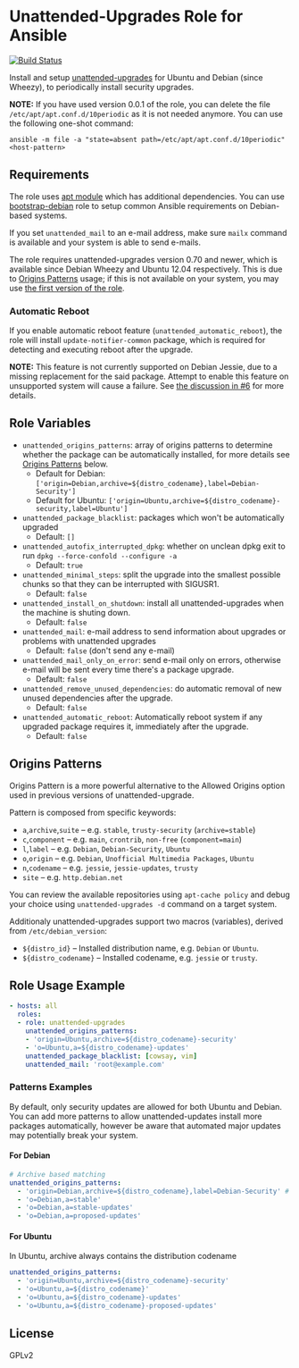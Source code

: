 # Unattended-Upgrades Role for Ansible

[![Build Status](https://travis-ci.org/gorazio/ansible-role-unattended-upgrades.svg?branch=master)](https://travis-ci.org/jnv/ansible-role-unattended-upgrades)

Install and setup [unattended-upgrades](https://launchpad.net/unattended-upgrades) for Ubuntu and Debian (since Wheezy), to periodically install security upgrades.

**NOTE:** If you have used version 0.0.1 of the role, you can delete the file `/etc/apt/apt.conf.d/10periodic` as it is not needed anymore. You can use the following one-shot command:

    ansible -m file -a "state=absent path=/etc/apt/apt.conf.d/10periodic" <host-pattern>

## Requirements

The role uses [apt module](http://docs.ansible.com/apt_repository_module.html) which has additional dependencies. You can use [bootstrap-debian](https://github.com/cederberg/ansible-bootstrap-debian) role to setup common Ansible requirements on Debian-based systems.

If you set `unattended_mail` to an e-mail address, make sure `mailx` command is available and your system is able to send e-mails.

The role requires unattended-upgrades version 0.70 and newer, which is available since Debian Wheezy and Ubuntu 12.04 respectively. This is due to [Origins Patterns](#origins-patterns) usage; if this is not available on your system, you may use [the first version of the role](https://github.com/jnv/ansible-role-unattended-upgrades/tree/v0.1).

### Automatic Reboot

If you enable automatic reboot feature (`unattended_automatic_reboot`), the role will install `update-notifier-common` package, which is required for detecting and executing reboot after the upgrade.

**NOTE:** This feature is not currently supported on Debian Jessie, due to a missing replacement for the said package. Attempt to enable this feature on unsupported system will cause a failure. See [the discussion in #6](https://github.com/jnv/ansible-role-unattended-upgrades/issues/6) for more details.

## Role Variables

* `unattended_origins_patterns`: array of origins patterns to determine whether the package can be automatically installed, for more details see [Origins Patterns](#origins-patterns) below.
    * Default for Debian: `['origin=Debian,archive=${distro_codename},label=Debian-Security']`
    * Default for Ubuntu: `['origin=Ubuntu,archive=${distro_codename}-security,label=Ubuntu']`
* `unattended_package_blacklist`: packages which won't be automatically upgraded
    * Default: `[]`
* `unattended_autofix_interrupted_dpkg`: whether on unclean dpkg exit to run `dpkg --force-confold --configure -a`
    * Default: `true`
* `unattended_minimal_steps`: split the upgrade into the smallest possible chunks so that they can be interrupted with SIGUSR1.
    * Default: `false`
* `unattended_install_on_shutdown`: install all unattended-upgrades when the machine is shuting down.
    * Default: `false`
* `unattended_mail`: e-mail address to send information about upgrades or problems with unattended upgrades
    * Default: `false` (don't send any e-mail)
* `unattended_mail_only_on_error`: send e-mail only on errors, otherwise e-mail will be sent every time there's a package upgrade.
    * Default: `false`
* `unattended_remove_unused_dependencies`: do automatic removal of new unused dependencies after the upgrade.
    * Default: `false`
* `unattended_automatic_reboot`: Automatically reboot system if any upgraded package requires it, immediately after the upgrade.
    * Default: `false`


## Origins Patterns

Origins Pattern is a more powerful alternative to the Allowed Origins option used in previous versions of unattended-upgrade.

Pattern is composed from specific keywords:

* `a`,`archive`,`suite` – e.g. `stable`, `trusty-security` (`archive=stable`)
* `c`,`component`   – e.g. `main`, `crontrib`, `non-free` (`component=main`)
* `l`,`label` – e.g. `Debian`, `Debian-Security`, `Ubuntu`
* `o`,`origin` – e.g. `Debian`, `Unofficial Multimedia Packages`, `Ubuntu`
* `n`,`codename` – e.g. `jessie`, `jessie-updates`, `trusty`
* `site` – e.g. `http.debian.net`

You can review the available repositories using `apt-cache policy` and debug your choice using `unattended-upgrades -d` command on a target system.

Additionaly unattended-upgrades support two macros (variables), derived from `/etc/debian_version`:

* `${distro_id}` – Installed distribution name, e.g. `Debian` or `Ubuntu`.
* `${distro_codename}` – Installed codename, e.g. `jessie` or `trusty`.

## Role Usage Example

```yaml
- hosts: all
  roles:
  - role: unattended-upgrades
    unattended_origins_patterns:
    - 'origin=Ubuntu,archive=${distro_codename}-security'
    - 'o=Ubuntu,a=${distro_codename}-updates'
    unattended_package_blacklist: [cowsay, vim]
    unattended_mail: 'root@example.com'
```


### Patterns Examples

By default, only security updates are allowed for both Ubuntu and Debian. You can add more patterns to allow unattended-updates install more packages automatically, however be aware that automated major updates may potentially break your system.

#### For Debian

```yaml
# Archive based matching
unattended_origins_patterns:
  - 'origin=Debian,archive=${distro_codename},label=Debian-Security' # resolves to archive=jessie
  - 'o=Debian,a=stable'
  - 'o=Debian,a=stable-updates'
  - 'o=Debian,a=proposed-updates'
```

#### For Ubuntu

In Ubuntu, archive always contains the distribution codename

```yaml
unattended_origins_patterns:
  - 'origin=Ubuntu,archive=${distro_codename}-security'
  - 'o=Ubuntu,a=${distro_codename}'
  - 'o=Ubuntu,a=${distro_codename}-updates'
  - 'o=Ubuntu,a=${distro_codename}-proposed-updates'
```

## License

GPLv2
